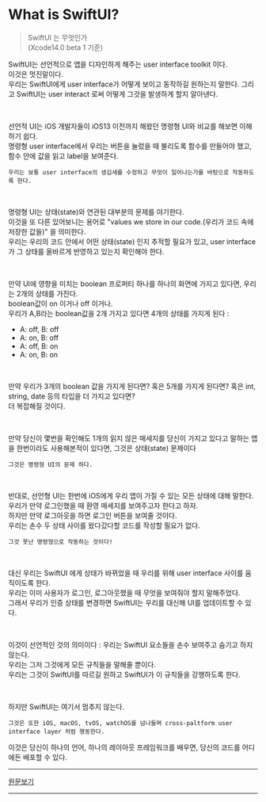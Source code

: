 # What is SwiftUI?

> SwiftUI 는 무엇인가  
> (Xcode14.0 beta 1 기준)

SwiftUI는 선언적으로 앱을 디자인하게 해주는 user interface toolkit 이다.  
이것은 멋진말이다.  
우리는 SwiftUI에게 user interface가 어떻게 보이고 동작하길 원하는지 말한다. 그리고 SwiftUI는 user interact 로써 어떻게 그것을 발생하게 할지 알아낸다.  

</br>

선언적 UI는 iOS 개발자들이 iOS13 이전까지 해왔던 명령형 UI와 비교를 해보면 이해하기 쉽다.  
명령형 user interface에서 우리는 버튼을 눌렀을 때 불리도록 함수를 만들어야 했고, 함수 안에 값을 읽고 label을 보여준다. 
```
우리는 보통 user interface의 생김새를 수정하고 무엇이 일어나는가를 바탕으로 작동하도록 한다.
```

</br>

명령형 UI는 상태(state)와 연관된 대부분의 문제를 야기한다.   
이것을 또 다른 있어보니는 용어로 "values we store in our code.(우리가 코드 속에 저장한 값들)" 을 의미한다.  
우리는 우리의 코드 안에서 어떤 상태(state) 인지 추적할 필요가 있고, user interface가 그 상태를 올바르게 반영하고 있는지 확인해야 한다.

</br>

만약 UI에 영향을 미치는 boolean 프로퍼티 하나를 하나의 화면에 가지고 있다면, 우리는 2개의 상태를 가진다.   
boolean값이 on 이거나 off 이거나.  
우리가 A,B라는 boolean값을 2개 가지고 있다면 4개의 상태를 가지게 된다 :  
- A: off, B: off  
- A: on, B: off 
- A: off, B: on
- A: on, B: on

</br>

만약 우리가 3개의 boolean 값을 가지게 된다면? 혹은 5개를 가지게 된다면? 혹은 int, string, date 등의 타입을 더 가지고 있다면?  
더 복잡해질 것이다.  

</br>

만약 당신이 몇번을 확인해도 1개의 읽지 않은 매세지를 당신이 가지고 있다고 말하는 앱을 한번이라도 사용해본적이 있다면, 그것은 상태(state) 문제이다 
```
그것은 명령형 UI의 문제 하다.  
```

</br>

반대로, 선언형 UI는 한번에 iOS에게 우리 앱이 가질 수 있는 모든 상태에 대해 말한다.  
우리가 만약 로그인했을 때 환영 매세지를 보여주고자 한다고 하자.  
하지만 만약 로그아웃을 하면 로그인 버튼을 보여줄 것이다.   
우리는 손수 두 상태 사이를 왔다갔다할 코드를 작성할 필요가 없다. 
```
그것 못난 명령형으로 작동하는 것이다!  
```

</br>

대신 우리는 SwiftUI 에게 상태가 바뀌었을 때 우리를 위해 user interface 사이를 움직이도록 한다.  
우리는 이미 사용자가 로그인, 로그아웃했을 때 무엇을 보여줘야 할지 말해주었다.  
그래서 우리가 인증 상태를 변경하면 SwiftUI는 우리를 대신해 UI를 업데이트할 수 있다.  

</br>

이것이 선언적인 것의 의미이다 : 우리는 SwiftUI 요소들을 손수 보여주고 숨기고 하지 않는다.  
우리는 그저 그것에게 모든 규칙들을 말해줄 뿐이다.  
우리는 그것이 SwiftUI를 따르길 원하고 SwiftUI가 이 규칙들을 강행하도록 한다.

</br>

하지만 SwiftUI는 여기서 멈추지 않는다.
```
그것은 또한 iOS, macOS, tvOS, watchOS를 넘나들며 cross-paltform user interface layer 처럼 행동한다.   
```
이것은 당신이 하나의 언어, 하나의 레이아웃 프레임워크를 배우면, 당신의 코드를 어디에든 배포할 수 있다.

----

[원문보기](hackingwithswift.com/quick-start/swiftui/what-is-swiftui)

----
